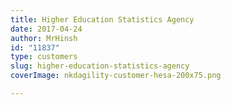 ```yaml
---
title: Higher Education Statistics Agency
date: 2017-04-24
author: MrHinsh
id: "11837"
type: customers
slug: higher-education-statistics-agency
coverImage: nkdagility-customer-hesa-200x75.png

---
```







